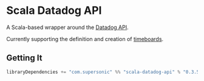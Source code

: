 # Scala Datadog API

A Scala-based wrapper around the [Datadog API](https://docs.datadoghq.com/api).

Currently supporting the definition and creation of [timeboards](https://docs.datadoghq.com/api/#timeboards).

## Getting It

```scala
libraryDependencies += "com.supersonic" %% "scala-datadog-api" % "0.3.5"
``` 

